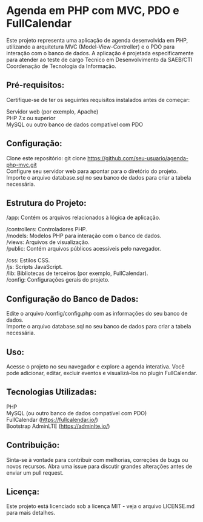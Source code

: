# Agenda em PHP com MVC, PDO e FullCalendar

Este projeto representa uma aplicação de agenda desenvolvida em PHP, utilizando a arquitetura MVC (Model-View-Controller) e o PDO para interação com o banco de dados. A aplicação é projetada especificamente para atender ao teste de cargo Tecnico em Desenvolvimento da SAEB/CTI Coordenação de Tecnologia da Informação.

## Pré-requisitos:<br>
Certifique-se de ter os seguintes requisitos instalados antes de começar:

Servidor web (por exemplo, Apache)<br>
PHP 7.x ou superior<br>
MySQL ou outro banco de dados compatível com PDO<br>

## Configuração:<br>
Clone este repositório: git clone https://github.com/seu-usuario/agenda-php-mvc.git<br>
Configure seu servidor web para apontar para o diretório do projeto.<br>
Importe o arquivo database.sql no seu banco de dados para criar a tabela necessária.<br>

## Estrutura do Projeto:<br>
/app: Contém os arquivos relacionados à lógica de aplicação.<br>

/controllers: Controladores PHP.<br>
/models: Modelos PHP para interação com o banco de dados.<br>
/views: Arquivos de visualização.<br>
/public: Contém arquivos públicos acessíveis pelo navegador.<br>

/css: Estilos CSS.<br>
/js: Scripts JavaScript.<br>
/lib: Bibliotecas de terceiros (por exemplo, FullCalendar).<br>
/config: Configurações gerais do projeto.<br>

## Configuração do Banco de Dados:<br>
Edite o arquivo /config/config.php com as informações do seu banco de dados.<br>
Importe o arquivo database.sql no seu banco de dados para criar a tabela necessária.<br>

## Uso:
Acesse o projeto no seu navegador e explore a agenda interativa. Você pode adicionar, editar, excluir eventos e visualizá-los no plugin FullCalendar.<br>

## Tecnologias Utilizadas:
PHP<br>
MySQL (ou outro banco de dados compatível com PDO)<br>
FullCalendar (https://fullcalendar.io/)<br>
Bootstrap AdminLTE (https://adminlte.io/)<br>

## Contribuição:
Sinta-se à vontade para contribuir com melhorias, correções de bugs ou novos recursos. Abra uma issue para discutir grandes alterações antes de enviar um pull request.

## Licença:
Este projeto está licenciado sob a licença MIT - veja o arquivo LICENSE.md para mais detalhes.
